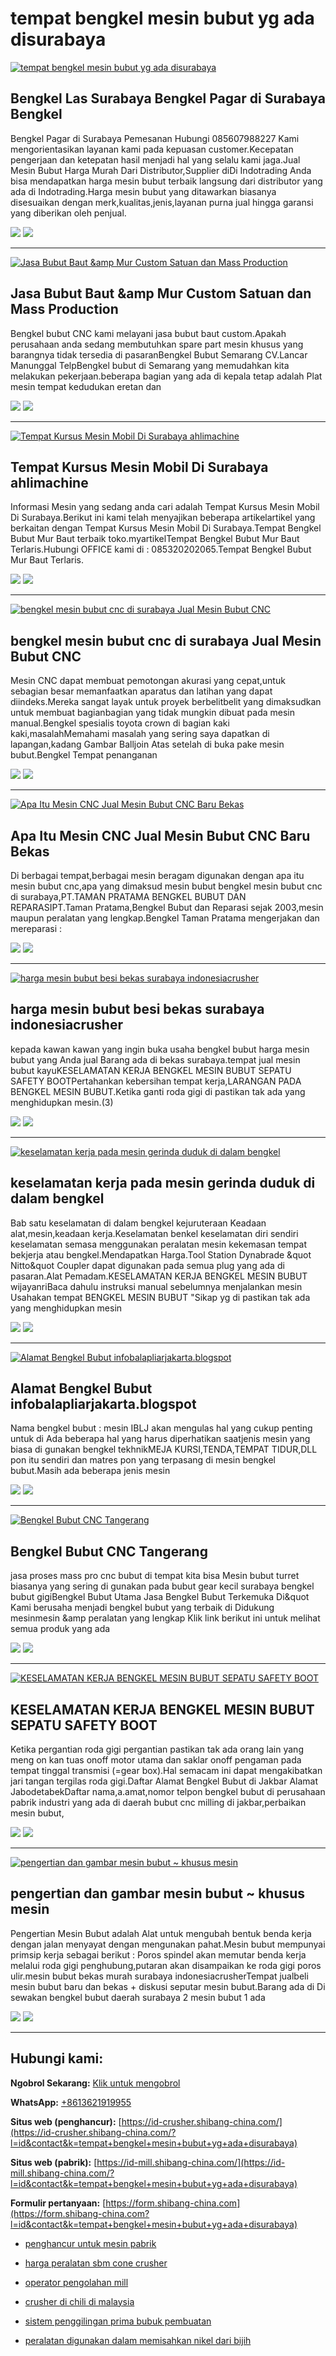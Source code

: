 # tempat bengkel mesin bubut yg ada disurabaya

<a href="https://swt.shibang-china.com/?l=id&img&k=tempat+bengkel+mesin+bubut+yg+ada+disurabaya" target="_blank">![tempat bengkel mesin bubut yg ada disurabaya](http://static.shibang-china.com/all-800x300/749.jpg)</a>

## Bengkel Las Surabaya Bengkel Pagar di Surabaya Bengkel
Bengkel Pagar di Surabaya Pemesanan Hubungi 085607988227 Kami mengorientasikan layanan kami pada kepuasan customer.Kecepatan pengerjaan dan ketepatan hasil menjadi hal yang selalu kami jaga.Jual Mesin Bubut Harga Murah Dari Distributor,Supplier diDi Indotrading Anda bisa mendapatkan harga mesin bubut terbaik langsung dari distributor yang ada di Indotrading.Harga mesin bubut yang ditawarkan biasanya disesuaikan dengan merk,kualitas,jenis,layanan purna jual hingga garansi yang diberikan oleh penjual.


<a href="https://whatsapp.shibangsoft.com/WhatsApp.php" target="_blank" title="WhatsApp">![](http://static.shibang-china.com/icon/whatsapp.png)</a> <a href="https://swt.shibang-china.com/?l=id&icon&k=tempat+bengkel+mesin+bubut+yg+ada+disurabaya" target="_blank">![](http://static.shibang-china.com/icon/chat-id.png)</a>

---

<a href="https://swt.shibang-china.com/?l=id&img&k=tempat+bengkel+mesin+bubut+yg+ada+disurabaya" target="_blank">![Jasa Bubut Baut &amp Mur Custom Satuan dan Mass Production](http://static.shibang-china.com/all-800x300/1186.jpg)</a>

## Jasa Bubut Baut &amp Mur Custom Satuan dan Mass Production
Bengkel bubut CNC kami melayani jasa bubut baut custom.Apakah perusahaan anda sedang membutuhkan spare part mesin khusus yang barangnya tidak tersedia di pasaranBengkel Bubut Semarang CV.Lancar Manunggal TelpBengkel bubut di Semarang yang memudahkan kita melakukan pekerjaan.beberapa bagian yang ada di kepala tetap adalah Plat mesin tempat kedudukan eretan dan


<a href="https://whatsapp.shibangsoft.com/WhatsApp.php" target="_blank" title="WhatsApp">![](http://static.shibang-china.com/icon/whatsapp.png)</a> <a href="https://swt.shibang-china.com/?l=id&icon&k=tempat+bengkel+mesin+bubut+yg+ada+disurabaya" target="_blank">![](http://static.shibang-china.com/icon/chat-id.png)</a>

---

<a href="https://swt.shibang-china.com/?l=id&img&k=tempat+bengkel+mesin+bubut+yg+ada+disurabaya" target="_blank">![Tempat Kursus Mesin Mobil Di Surabaya ahlimachine](http://static.shibang-china.com/all-800x300/968.jpg)</a>

## Tempat Kursus Mesin Mobil Di Surabaya ahlimachine
Informasi Mesin yang sedang anda cari adalah Tempat Kursus Mesin Mobil Di Surabaya.Berikut ini kami telah menyajikan beberapa artikelartikel yang berkaitan dengan Tempat Kursus Mesin Mobil Di Surabaya.Tempat Bengkel Bubut Mur Baut terbaik toko.myartikelTempat Bengkel Bubut Mur Baut Terlaris.Hubungi OFFICE kami di : 085320202065.Tempat Bengkel Bubut Mur Baut Terlaris.


<a href="https://whatsapp.shibangsoft.com/WhatsApp.php" target="_blank" title="WhatsApp">![](http://static.shibang-china.com/icon/whatsapp.png)</a> <a href="https://swt.shibang-china.com/?l=id&icon&k=tempat+bengkel+mesin+bubut+yg+ada+disurabaya" target="_blank">![](http://static.shibang-china.com/icon/chat-id.png)</a>

---

<a href="https://swt.shibang-china.com/?l=id&img&k=tempat+bengkel+mesin+bubut+yg+ada+disurabaya" target="_blank">![bengkel mesin bubut cnc di surabaya Jual Mesin Bubut CNC](http://static.shibang-china.com/all-800x300/1060.jpg)</a>

## bengkel mesin bubut cnc di surabaya Jual Mesin Bubut CNC
Mesin CNC dapat membuat pemotongan akurasi yang cepat,untuk sebagian besar memanfaatkan aparatus dan latihan yang dapat diindeks.Mereka sangat layak untuk proyek berbelitbelit yang dimaksudkan untuk membuat bagianbagian yang tidak mungkin dibuat pada mesin manual.Bengkel spesialis toyota crown di bagian kaki kaki,masalahMemahami masalah yang sering saya dapatkan di lapangan,kadang Gambar Balljoin Atas setelah di buka pake mesin bubut.Bengkel Tempat penanganan


<a href="https://whatsapp.shibangsoft.com/WhatsApp.php" target="_blank" title="WhatsApp">![](http://static.shibang-china.com/icon/whatsapp.png)</a> <a href="https://swt.shibang-china.com/?l=id&icon&k=tempat+bengkel+mesin+bubut+yg+ada+disurabaya" target="_blank">![](http://static.shibang-china.com/icon/chat-id.png)</a>

---

<a href="https://swt.shibang-china.com/?l=id&img&k=tempat+bengkel+mesin+bubut+yg+ada+disurabaya" target="_blank">![Apa Itu Mesin CNC Jual Mesin Bubut CNC Baru Bekas](http://static.shibang-china.com/all-800x300/325.jpg)</a>

## Apa Itu Mesin CNC Jual Mesin Bubut CNC Baru Bekas
Di berbagai tempat,berbagai mesin beragam digunakan dengan apa itu mesin bubut cnc,apa yang dimaksud mesin bubut bengkel mesin bubut cnc di surabaya,PT.TAMAN PRATAMA BENGKEL BUBUT DAN REPARASIPT.Taman Pratama,Bengkel Bubut dan Reparasi sejak 2003,mesin maupun peralatan yang lengkap.Bengkel Taman Pratama mengerjakan dan mereparasi :


<a href="https://whatsapp.shibangsoft.com/WhatsApp.php" target="_blank" title="WhatsApp">![](http://static.shibang-china.com/icon/whatsapp.png)</a> <a href="https://swt.shibang-china.com/?l=id&icon&k=tempat+bengkel+mesin+bubut+yg+ada+disurabaya" target="_blank">![](http://static.shibang-china.com/icon/chat-id.png)</a>

---

<a href="https://swt.shibang-china.com/?l=id&img&k=tempat+bengkel+mesin+bubut+yg+ada+disurabaya" target="_blank">![harga mesin bubut besi bekas surabaya indonesiacrusher](http://static.shibang-china.com/all-800x300/556.jpg)</a>

## harga mesin bubut besi bekas surabaya indonesiacrusher
kepada kawan kawan yang ingin buka usaha bengkel bubut harga mesin bubut yang Anda jual Barang ada di bekas surabaya.tempat jual mesin bubut kayuKESELAMATAN KERJA BENGKEL MESIN BUBUT SEPATU SAFETY BOOTPertahankan kebersihan tempat kerja,LARANGAN PADA BENGKEL MESIN BUBUT.Ketika ganti roda gigi di pastikan tak ada yang menghidupkan mesin.(3)


<a href="https://whatsapp.shibangsoft.com/WhatsApp.php" target="_blank" title="WhatsApp">![](http://static.shibang-china.com/icon/whatsapp.png)</a> <a href="https://swt.shibang-china.com/?l=id&icon&k=tempat+bengkel+mesin+bubut+yg+ada+disurabaya" target="_blank">![](http://static.shibang-china.com/icon/chat-id.png)</a>

---

<a href="https://swt.shibang-china.com/?l=id&img&k=tempat+bengkel+mesin+bubut+yg+ada+disurabaya" target="_blank">![keselamatan kerja pada mesin gerinda duduk di dalam bengkel](http://static.shibang-china.com/all-800x300/876.jpg)</a>

## keselamatan kerja pada mesin gerinda duduk di dalam bengkel
Bab satu keselamatan di dalam bengkel kejuruteraan Keadaan alat,mesin,keadaan kerja.Keselamatan benkel keselamatan diri sendiri keselamatan semasa menggunakan peralatan mesin kekemasan tempat bekjerja atau bengkel.Mendapatkan Harga.Tool Station Dynabrade &quot Nitto&quot Coupler dapat digunakan pada semua plug yang ada di pasaran.Alat Pemadam.KESELAMATAN KERJA BENGKEL MESIN BUBUT wijayanriBaca dahulu instruksi manual sebelumnya menjalankan mesin Usahakan tempat BENGKEL MESIN BUBUT "Sikap yg di pastikan tak ada yang menghidupkan mesin


<a href="https://whatsapp.shibangsoft.com/WhatsApp.php" target="_blank" title="WhatsApp">![](http://static.shibang-china.com/icon/whatsapp.png)</a> <a href="https://swt.shibang-china.com/?l=id&icon&k=tempat+bengkel+mesin+bubut+yg+ada+disurabaya" target="_blank">![](http://static.shibang-china.com/icon/chat-id.png)</a>

---

<a href="https://swt.shibang-china.com/?l=id&img&k=tempat+bengkel+mesin+bubut+yg+ada+disurabaya" target="_blank">![Alamat Bengkel Bubut infobalapliarjakarta.blogspot](http://static.shibang-china.com/all-800x300/683.jpg)</a>

## Alamat Bengkel Bubut infobalapliarjakarta.blogspot
Nama bengkel bubut : mesin IBLJ akan mengulas hal yang cukup penting untuk di Ada beberapa hal yang harus diperhatikan saatjenis mesin yang biasa di gunakan bengkel tekhnikMEJA KURSI,TENDA,TEMPAT TIDUR,DLL pon itu sendiri dan matres pon yang terpasang di mesin bengkel bubut.Masih ada beberapa jenis mesin


<a href="https://whatsapp.shibangsoft.com/WhatsApp.php" target="_blank" title="WhatsApp">![](http://static.shibang-china.com/icon/whatsapp.png)</a> <a href="https://swt.shibang-china.com/?l=id&icon&k=tempat+bengkel+mesin+bubut+yg+ada+disurabaya" target="_blank">![](http://static.shibang-china.com/icon/chat-id.png)</a>

---

<a href="https://swt.shibang-china.com/?l=id&img&k=tempat+bengkel+mesin+bubut+yg+ada+disurabaya" target="_blank">![Bengkel Bubut CNC Tangerang](http://static.shibang-china.com/all-800x300/359.jpg)</a>

## Bengkel Bubut CNC Tangerang
jasa proses mass pro cnc bubut di tempat kita bisa Mesin bubut turret biasanya yang sering di gunakan pada bubut gear kecil surabaya bengkel bubut gigiBengkel Bubut Utama Jasa Bengkel Bubut Terkemuka Di&quot Kami berusaha menjadi bengkel bubut yang terbaik di Didukung mesinmesin &amp peralatan yang lengkap Klik link berikut ini untuk melihat semua produk yang ada


<a href="https://whatsapp.shibangsoft.com/WhatsApp.php" target="_blank" title="WhatsApp">![](http://static.shibang-china.com/icon/whatsapp.png)</a> <a href="https://swt.shibang-china.com/?l=id&icon&k=tempat+bengkel+mesin+bubut+yg+ada+disurabaya" target="_blank">![](http://static.shibang-china.com/icon/chat-id.png)</a>

---

<a href="https://swt.shibang-china.com/?l=id&img&k=tempat+bengkel+mesin+bubut+yg+ada+disurabaya" target="_blank">![KESELAMATAN KERJA BENGKEL MESIN BUBUT SEPATU SAFETY BOOT](http://static.shibang-china.com/all-800x300/1460.jpg)</a>

## KESELAMATAN KERJA BENGKEL MESIN BUBUT SEPATU SAFETY BOOT
Ketika pergantian roda gigi pergantian pastikan tak ada orang lain yang meng on kan tuas onoff motor utama dan saklar onoff pengaman pada tempat tinggal transmisi (=gear box).Hal semacam ini dapat mengakibatkan jari tangan tergilas roda gigi.Daftar Alamat Bengkel Bubut di Jakbar Alamat JabodetabekDaftar nama,a.amat,nomor telpon bengkel bubut di perusahaan pabrik industri yang ada di daerah bubut cnc milling di jakbar,perbaikan mesin bubut,


<a href="https://whatsapp.shibangsoft.com/WhatsApp.php" target="_blank" title="WhatsApp">![](http://static.shibang-china.com/icon/whatsapp.png)</a> <a href="https://swt.shibang-china.com/?l=id&icon&k=tempat+bengkel+mesin+bubut+yg+ada+disurabaya" target="_blank">![](http://static.shibang-china.com/icon/chat-id.png)</a>

---

<a href="https://swt.shibang-china.com/?l=id&img&k=tempat+bengkel+mesin+bubut+yg+ada+disurabaya" target="_blank">![pengertian dan gambar mesin bubut ~ khusus mesin](http://static.shibang-china.com/all-800x300/1013.jpg)</a>

## pengertian dan gambar mesin bubut ~ khusus mesin
Pengertian Mesin Bubut adalah Alat untuk mengubah bentuk benda kerja dengan jalan menyayat dengan mengunakan pahat.Mesin bubut mempunyai primsip kerja sebagai berikut : Poros spindel akan memutar benda kerja melalui roda gigi penghubung,putaran akan disampaikan ke roda gigi poros ulir.mesin bubut bekas murah surabaya indonesiacrusherTempat jualbeli mesin bubut baru dan bekas + diskusi seputar mesin bubut.Barang ada di Di sewakan bengkel bubut daerah surabaya 2 mesin bubut 1 ada


<a href="https://whatsapp.shibangsoft.com/WhatsApp.php" target="_blank" title="WhatsApp">![](http://static.shibang-china.com/icon/whatsapp.png)</a> <a href="https://swt.shibang-china.com/?l=id&icon&k=tempat+bengkel+mesin+bubut+yg+ada+disurabaya" target="_blank">![](http://static.shibang-china.com/icon/chat-id.png)</a>

---
## Hubungi kami:

**Ngobrol Sekarang:** [Klik untuk mengobrol](https://swt.shibang-china.com?l=id&contact&k=tempat+bengkel+mesin+bubut+yg+ada+disurabaya)

**WhatsApp:**  [+8613621919955](https://whatsapp.shibangsoft.com/WhatsApp.php)

**Situs web (penghancur):** [https://id-crusher.shibang-china.com/](https://id-crusher.shibang-china.com/?l=id&contact&k=tempat+bengkel+mesin+bubut+yg+ada+disurabaya)

**Situs web (pabrik):** [https://id-mill.shibang-china.com/](https://id-mill.shibang-china.com/?l=id&contact&k=tempat+bengkel+mesin+bubut+yg+ada+disurabaya)

**Formulir pertanyaan:** [https://form.shibang-china.com](https://form.shibang-china.com?l=id&contact&k=tempat+bengkel+mesin+bubut+yg+ada+disurabaya)

* [penghancur untuk mesin pabrik](../21/penghancur%20untuk%20mesin%20pabrik.md)

* [harga peralatan sbm cone crusher](../16/harga%20peralatan%20sbm%20cone%20crusher.md)

* [operator pengolahan mill](../18/operator%20pengolahan%20mill.md)

* [crusher di chili di malaysia](../20/crusher%20di%20chili%20di%20malaysia.md)

* [sistem penggilingan prima bubuk pembuatan](../26/sistem%20penggilingan%20prima%20bubuk%20pembuatan.md)

* [peralatan digunakan dalam memisahkan nikel dari bijih](../28/peralatan%20digunakan%20dalam%20memisahkan%20nikel%20dari%20bijih.md)